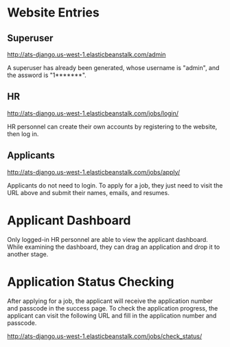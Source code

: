 # Website Entries

## Superuser
http://ats-django.us-west-1.elasticbeanstalk.com/admin

A superuser has already been generated, whose username is "admin", and the assword is "1*******".

## HR
http://ats-django.us-west-1.elasticbeanstalk.com/jobs/login/

HR personnel can create their own accounts by registering to the website, then log in.

## Applicants
http://ats-django.us-west-1.elasticbeanstalk.com/jobs/apply/

Applicants do not need to login. To apply for a job, they just need to visit the URL above and submit their
names, emails, and resumes.

# Applicant Dashboard

Only logged-in HR personnel are able to view the applicant dashboard. While examining the dashboard, they can
drag an application and drop it to another stage.

# Application Status Checking

After applying for a job, the applicant will receive the application number and passcode in the success page.
To check the application progress, the applicant can visit the following URL and fill in the application number and passcode.

http://ats-django.us-west-1.elasticbeanstalk.com/jobs/check_status/
